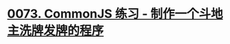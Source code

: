# [0073. CommonJS 练习 - 制作一个斗地主洗牌发牌的程序](https://github.com/tnotesjs/TNotes.javascript/tree/main/notes/0073.%20CommonJS%20%E7%BB%83%E4%B9%A0%20-%20%E5%88%B6%E4%BD%9C%E4%B8%80%E4%B8%AA%E6%96%97%E5%9C%B0%E4%B8%BB%E6%B4%97%E7%89%8C%E5%8F%91%E7%89%8C%E7%9A%84%E7%A8%8B%E5%BA%8F)
